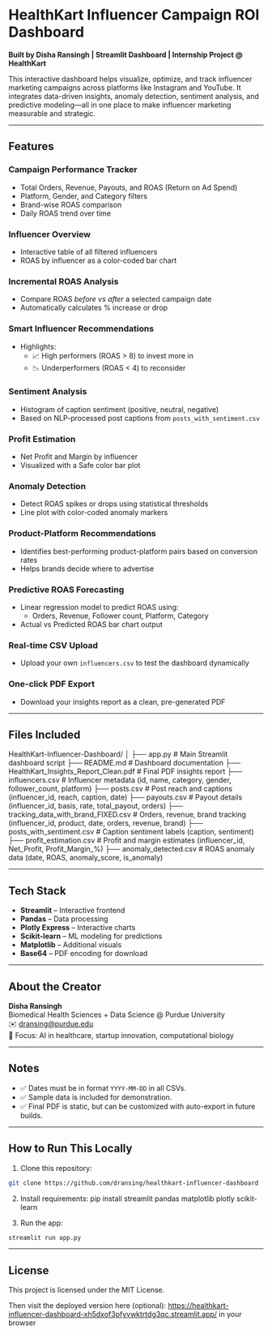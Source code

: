 # HealthKart Influencer Campaign ROI Dashboard

**Built by Disha Ransingh | Streamlit Dashboard | Internship Project @ HealthKart**

This interactive dashboard helps visualize, optimize, and track influencer marketing campaigns across platforms like Instagram and YouTube. It integrates data-driven insights, anomaly detection, sentiment analysis, and predictive modeling—all in one place to make influencer marketing measurable and strategic.

---

## Features

### Campaign Performance Tracker
- Total Orders, Revenue, Payouts, and ROAS (Return on Ad Spend)
- Platform, Gender, and Category filters
- Brand-wise ROAS comparison
- Daily ROAS trend over time

### Influencer Overview
- Interactive table of all filtered influencers
- ROAS by influencer as a color-coded bar chart

### Incremental ROAS Analysis
- Compare ROAS *before vs after* a selected campaign date
- Automatically calculates % increase or drop

### Smart Influencer Recommendations
- Highlights:
  - 📈 High performers (ROAS > 8) to invest more in
  - 📉 Underperformers (ROAS < 4) to reconsider

### Sentiment Analysis
- Histogram of caption sentiment (positive, neutral, negative)
- Based on NLP-processed post captions from `posts_with_sentiment.csv`

### Profit Estimation
- Net Profit and Margin by influencer
- Visualized with a Safe color bar plot

### Anomaly Detection
- Detect ROAS spikes or drops using statistical thresholds
- Line plot with color-coded anomaly markers

### Product-Platform Recommendations
- Identifies best-performing product-platform pairs based on conversion rates
- Helps brands decide where to advertise

### Predictive ROAS Forecasting
- Linear regression model to predict ROAS using:
  - Orders, Revenue, Follower count, Platform, Category
- Actual vs Predicted ROAS bar chart output

### Real-time CSV Upload
- Upload your own `influencers.csv` to test the dashboard dynamically

### One-click PDF Export
- Download your insights report as a clean, pre-generated PDF

---

## Files Included
HealthKart-Influencer-Dashboard/
│
├── app.py # Main Streamlit dashboard script
├── README.md # Dashboard documentation
├── HealthKart_Insights_Report_Clean.pdf # Final PDF insights report
├── influencers.csv # Influencer metadata (id, name, category, gender, follower_count, platform)
├── posts.csv # Post reach and captions (influencer_id, reach, caption, date)
├── payouts.csv # Payout details (influencer_id, basis, rate, total_payout, orders)
├── tracking_data_with_brand_FIXED.csv # Orders, revenue, brand tracking (influencer_id, product, date, orders, revenue, brand)
├── posts_with_sentiment.csv # Caption sentiment labels (caption, sentiment)
├── profit_estimation.csv # Profit and margin estimates (influencer_id, Net_Profit, Profit_Margin_%)
├── anomaly_detected.csv # ROAS anomaly data (date, ROAS, anomaly_score, is_anomaly)

---

## Tech Stack

- **Streamlit** – Interactive frontend  
- **Pandas** – Data processing  
- **Plotly Express** – Interactive charts  
- **Scikit-learn** – ML modeling for predictions  
- **Matplotlib** – Additional visuals  
- **Base64** – PDF encoding for download  

---

## About the Creator

**Disha Ransingh**  
Biomedical Health Sciences + Data Science @ Purdue University  
✉️ dransing@purdue.edu  
🔬 Focus: AI in healthcare, startup innovation, computational biology  

---

## Notes

- ✅ Dates must be in format `YYYY-MM-DD` in all CSVs.  
- ✅ Sample data is included for demonstration.  
- ✅ Final PDF is static, but can be customized with auto-export in future builds.  

---


## How to Run This Locally

1. Clone this repository:
```bash
git clone https://github.com/dransing/healthkart-influencer-dashboard
```

2. Install requirements:
pip install streamlit pandas matplotlib plotly scikit-learn

3. Run the app:
```bash
streamlit run app.py
```
---

## License

This project is licensed under the MIT License.

Then visit the deployed version here (optional):
 https://healthkart-influencer-dashboard-xh5dxof3pfyvwktrtdg3qc.streamlit.app/ in your browser


